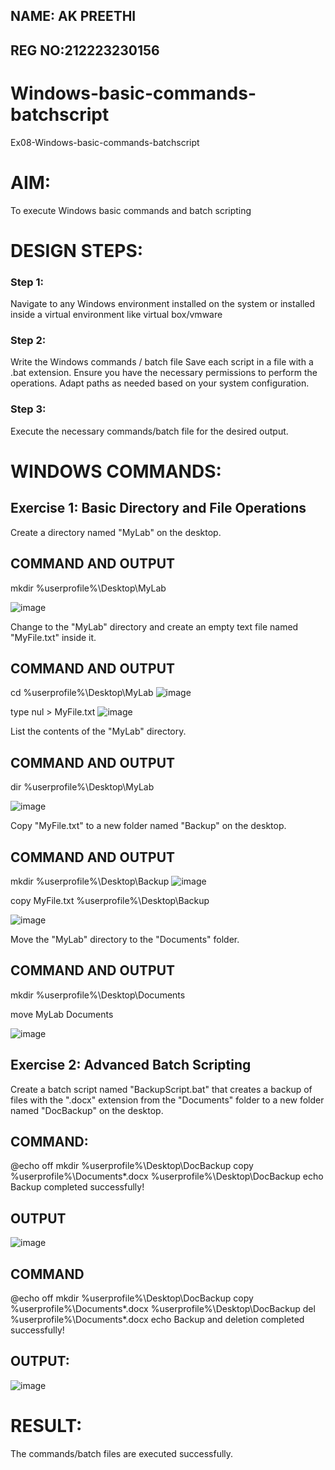 ## NAME: AK PREETHI
## REG NO:212223230156
# Windows-basic-commands-batchscript
Ex08-Windows-basic-commands-batchscript

# AIM:
To execute Windows basic commands and batch scripting

# DESIGN STEPS:

### Step 1:

Navigate to any Windows environment installed on the system or installed inside a virtual environment like virtual box/vmware 

### Step 2:

Write the Windows commands / batch file
Save each script in a file with a .bat extension.
Ensure you have the necessary permissions to perform the operations.
Adapt paths as needed based on your system configuration.
### Step 3:

Execute the necessary commands/batch file for the desired output. 




# WINDOWS COMMANDS:
## Exercise 1: Basic Directory and File Operations
Create a directory named "MyLab" on the desktop.


## COMMAND AND OUTPUT

mkdir %userprofile%\Desktop\MyLab

![image](https://github.com/PREETHI3312/Windows-basic-commands-batchscript/assets/151625222/134f1377-76b7-4145-bf7b-e7685d94ed1f)

Change to the "MyLab" directory and create an empty text file named "MyFile.txt" inside it.


## COMMAND AND OUTPUT
 cd %userprofile%\Desktop\MyLab
![image](https://github.com/PREETHI3312/Windows-basic-commands-batchscript/assets/151625222/aeab7967-f014-4fd0-b183-f447f2305c47)

 type nul > MyFile.txt
![image](https://github.com/PREETHI3312/Windows-basic-commands-batchscript/assets/151625222/1f79e0c7-71d9-4669-a3bf-53aec5cc31be)

List the contents of the "MyLab" directory.

## COMMAND AND OUTPUT

 dir %userprofile%\Desktop\MyLab
 
![image](https://github.com/PREETHI3312/Windows-basic-commands-batchscript/assets/151625222/aa36c7e3-275e-46c0-a77f-6308f0ef1a07)


Copy "MyFile.txt" to a new folder named "Backup" on the desktop.

## COMMAND AND OUTPUT

mkdir %userprofile%\Desktop\Backup
![image](https://github.com/PREETHI3312/Windows-basic-commands-batchscript/assets/151625222/680564bd-44b3-4dca-a128-91b83e92d44e)

 copy MyFile.txt %userprofile%\Desktop\Backup

![image](https://github.com/PREETHI3312/Windows-basic-commands-batchscript/assets/151625222/9c59a0c6-e21a-4410-ac84-f82faa13c022)



Move the "MyLab" directory to the "Documents" folder.


## COMMAND AND OUTPUT

 mkdir %userprofile%\Desktop\Documents
 
  move MyLab Documents
  
![image](https://github.com/PREETHI3312/Windows-basic-commands-batchscript/assets/151625222/da670a55-b756-4d44-812a-ba2c99153daf)





## Exercise 2: Advanced Batch Scripting
Create a batch script named "BackupScript.bat" that creates a backup of files with the ".docx" extension from the "Documents" folder to a new folder named "DocBackup" on the desktop.


## COMMAND:

 @echo off mkdir %userprofile%\Desktop\DocBackup copy %userprofile%\Documents*.docx
  %userprofile%\Desktop\DocBackup echo Backup completed successfully!

## OUTPUT
![image](https://github.com/PREETHI3312/Windows-basic-commands-batchscript/assets/151625222/1ef4c9d1-634b-4711-99c7-0d11c91d7269)

## COMMAND

@echo off mkdir %userprofile%\Desktop\DocBackup copy %userprofile%\Documents*.docx
 %userprofile%\Desktop\DocBackup del %userprofile%\Documents*.docx echo Backup and deletion
 completed successfully!

 ## OUTPUT:
 ![image](https://github.com/PREETHI3312/Windows-basic-commands-batchscript/assets/151625222/f5e5b1c2-5c2e-4766-af18-8342fc039160)







# RESULT:
The commands/batch files are executed successfully.

